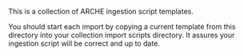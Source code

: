 This is a collection of ARCHE ingestion script templates.

You should start each import by copying a current template from this directory into your collection import scripts directory.
It assures your ingestion script will be correct and up to date.

